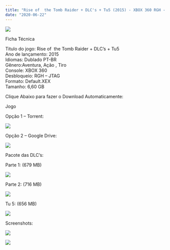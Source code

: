 ```yaml
---
title: "Rise of  the Tomb Raider + DLC's + Tu5 (2015) - XBOX 360 RGH - JTAG"
date: "2020-06-22"
---
```


![](https://2.bp.blogspot.com/-yApRTlCNG8s/XsiclSuE5RI/AAAAAAAAGs0/zJmKmye-VIgC3GIUGumf18X8D5Lx5CBbACLcBGAsYHQ/s400/Screenshot_1.png)

Ficha Técnica  
  
Titulo do jogo: Rise of  the Tomb Raider + DLC’s + Tu5  
Ano de lançamento: 2015  
Idiomas: Dublado PT-BR  
Gênero:Aventura, Ação , Tiro   
Console: XBOX 360  
Desbloqueio: RGH – JTAG  
Formato: Default.XEX  
Tamanho: 6,60 GB

  

  

Clique Abaixo para fazer o Download Automaticamente:

Jogo

Opção 1 – Torrent:

[![](https://1.bp.blogspot.com/-eNerQjlxWXg/Xsyoy1YwxPI/AAAAAAAAG8o/qs-0XGNQDR4jSn0uGinE3EzKZZ6GoZnEACPcBGAYYCw/s1600/LINK1.png)](https://zee.gl/EiuBVhP)

Opção 2 – Google Drive:

[![](https://1.bp.blogspot.com/-4SUqXRoRWc0/XtsW72LDzrI/AAAAAAAAKHM/qo1oDro7CI03qjIvaVCl6yKZ3v_F_JvBwCK4BGAsYHg/APRENDA-Recupdsdasdasdaerado.png)](https://zee.gl/Umwx)

Pacote das DLC’s:  

Parte 1: (679 MB)

[![](https://1.bp.blogspot.com/-fysMBE_30yA/XtsW8rOzeTI/AAAAAAAAKHQ/yEg2otqCtcAfsWIP0xI63y3c0eWdDVksQCK4BGAsYHg/MEGA.png)](https://zee.gl/BhKjGs)

Parte 2: (716 MB)

[![](https://1.bp.blogspot.com/-fysMBE_30yA/XtsW8rOzeTI/AAAAAAAAKHQ/yEg2otqCtcAfsWIP0xI63y3c0eWdDVksQCK4BGAsYHg/MEGA.png)](https://zee.gl/VUPYzLc)

Tu 5: (656 MB)

[![](https://1.bp.blogspot.com/-fysMBE_30yA/XtsW8rOzeTI/AAAAAAAAKHQ/yEg2otqCtcAfsWIP0xI63y3c0eWdDVksQCK4BGAsYHg/MEGA.png)](https://zee.gl/KuPL42N)

Screenshots:

[![](https://1.bp.blogspot.com/-2r4vLR8u_dk/Xsidk6zljBI/AAAAAAAAGtE/xwIGwy7REokvc4d1y2igVBmOlceMPtuhACLcBGAsYHQ/w400-h225/maxresdefault{6caa0e5ef0219ce007afa4c746f50f86dd31afbe5a3c480f6348caee85338f74}2B{6caa0e5ef0219ce007afa4c746f50f86dd31afbe5a3c480f6348caee85338f74}25282{6caa0e5ef0219ce007afa4c746f50f86dd31afbe5a3c480f6348caee85338f74}2529.jpg)](https://1.bp.blogspot.com/-2r4vLR8u_dk/Xsidk6zljBI/AAAAAAAAGtE/xwIGwy7REokvc4d1y2igVBmOlceMPtuhACLcBGAsYHQ/s1600/maxresdefault{6caa0e5ef0219ce007afa4c746f50f86dd31afbe5a3c480f6348caee85338f74}2B{6caa0e5ef0219ce007afa4c746f50f86dd31afbe5a3c480f6348caee85338f74}25282{6caa0e5ef0219ce007afa4c746f50f86dd31afbe5a3c480f6348caee85338f74}2529.jpg)

[![](https://1.bp.blogspot.com/-_qnRkhml8DE/XsidkocgwcI/AAAAAAAAGtA/wEL6haCOz3oIUaeIAdNyahHEBVlaZRmfgCLcBGAsYHQ/w400-h225/282153_w926.jpg)](https://1.bp.blogspot.com/-_qnRkhml8DE/XsidkocgwcI/AAAAAAAAGtA/wEL6haCOz3oIUaeIAdNyahHEBVlaZRmfgCLcBGAsYHQ/s1600/282153_w926.jpg)

